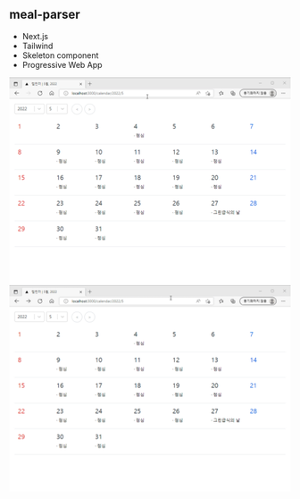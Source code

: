 ## meal-parser

- Next.js
- Tailwind
- Skeleton component
- Progressive Web App

![Skeleton UI 1](/public/skeleton_1.gif)
![Skeleton UI 2](/public/skeleton_2.gif)